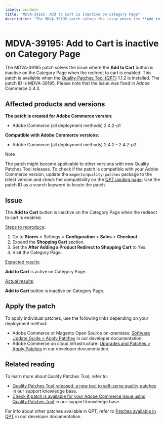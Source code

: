 ```yaml
---
labels: zendesk
title: "MDVA-39195: Add to Cart is inactive on Category Page"
description: "The MDVA-39195 patch solves the issue where the **Add to Cart** button is inactive on the Category Page when the redirect to cart is enabled. This patch is available when the [Quality Patches Tool (QPT)](https://support.magento.com/hc/en-us/articles/360047139492) 1.1.2 is installed. The patch ID is MDVA-39195. Please note that the issue was fixed in Adobe Commerce 2.4.3."
---
```


# MDVA-39195: Add to Cart is inactive on Category Page

The MDVA-39195 patch solves the issue where the **Add to Cart** button is inactive on the Category Page when the redirect to cart is enabled. This patch is available when the [Quality Patches Tool (QPT)](https://support.magento.com/hc/en-us/articles/360047139492) 1.1.2 is installed. The patch ID is MDVA-39195. Please note that the issue was fixed in Adobe Commerce 2.4.3.

## Affected products and versions

**The patch is created for Adobe Commerce version:**

* Adobe Commerce (all deployment methods) 2.4.2-p1

**Compatible with Adobe Commerce versions:**

* Adobe Commerce (all deployment methods) 2.4.2 - 2.4.2-p2

>[!NOTE]
>
>The patch might become applicable to other versions with new Quality Patches Tool releases. To check if the patch is compatible with your Adobe Commerce version, update the `magento/quality-patches` package to the latest version and check the compatibility on the [QPT landing page](https://devdocs.magento.com/quality-patches/tool.html#patch-grid). Use the patch ID as a search keyword to locate the patch.

## Issue

The **Add to Cart** button is inactive on the Category Page when the redirect to cart is enabled.

<u>Steps to reproduce</u>:

1. Go to **Stores** > Settings > **Configuration** > **Sales** > **Checkout**.
1. Expand the **Shopping Cart** section.
1. Set the **After Adding a Product Redirect to Shopping Cart** to Yes.
1. Visit the Category Page.

<u>Expected results</u>:

**Add to Cart** is active on Category Page.

<u>Actual results</u>:

**Add to Cart** button is inactive on Category Page.

## Apply the patch

To apply individual patches, use the following links depending on your deployment method:

* Adobe Commerce or Magento Open Source on-premises: [Software Update Guide > Apply Patches](https://devdocs.magento.com/guides/v2.4/comp-mgr/patching/mqp.html) in our developer documentation.
* Adobe Commerce on cloud infrastructure: [Upgrades and Patches > Apply Patches](https://devdocs.magento.com/cloud/project/project-patch.html) in our developer documentation.

## Related reading

To learn more about Quality Patches Tool, refer to:

* [Quality Patches Tool released: a new tool to self-serve quality patches](https://support.magento.com/hc/en-us/articles/360047139492) in our support knowledge base.
* [Check if patch is available for your Adobe Commerce issue using Quality Patches Tool](https://support.magento.com/hc/en-us/articles/360047125252) in our support knowledge base.

For info about other patches available in QPT, refer to [Patches available in QPT](https://devdocs.magento.com/quality-patches/tool.html#patch-grid) in our developer documentation.